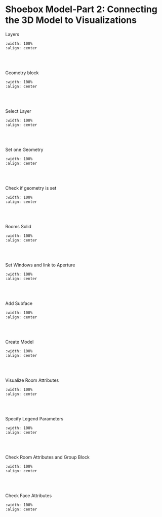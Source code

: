 # Shoebox Model-Part 2: Connecting the 3D Model to Visualizations

Layers
```{image} ../_static/shoebox2/shoebox2_1.png
:width: 100%
:align: center
```
<br/><br/>

Geometry block
```{image} ../_static/shoebox2/shoebox2_2.png
:width: 100%
:align: center
```
<br/><br/>

Select Layer
```{image} ../_static/shoebox2/shoebox2_3.png
:width: 100%
:align: center
```
<br/><br/>

Set one Geometry
```{image} ../_static/shoebox2/shoebox2_4.png
:width: 100%
:align: center
```
<br/><br/>

Check if geometry is set
```{image} ../_static/shoebox2/shoebox2_5.png
:width: 100%
:align: center
```
<br/><br/>

Rooms Solid
```{image} ../_static/shoebox2/shoebox2_6.png
:width: 100%
:align: center
```
<br/><br/>

Set Windows and link to Aperture
```{image} ../_static/shoebox2/shoebox2_7.png
:width: 100%
:align: center
```
<br/><br/>

Add Subface
```{image} ../_static/shoebox2/shoebox2_8.png
:width: 100%
:align: center
```
<br/><br/>

Create Model
```{image} ../_static/shoebox2/shoebox2_9.png
:width: 100%
:align: center
```
<br/><br/>

Visualize Room Attributes
```{image} ../_static/shoebox2/shoebox2_10.png
:width: 100%
:align: center
```
<br/><br/>

Specify Legend Parameters
```{image} ../_static/shoebox2/shoebox2_11.png
:width: 100%
:align: center
```
<br/><br/>

Check Room Attributes and Group Block
```{image} ../_static/shoebox2/shoebox2_12.png
:width: 100%
:align: center
```
<br/><br/>

Check Face Attributes
```{image} ../_static/shoebox2/shoebox2_13.png
:width: 100%
:align: center
```
<br/><br/>

